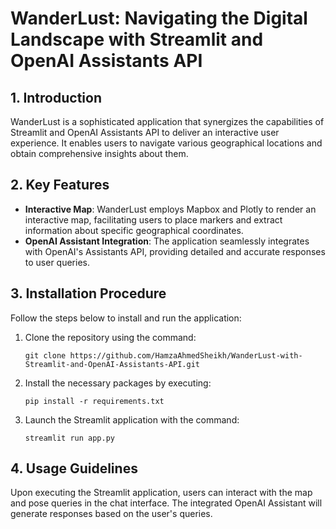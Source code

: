 # WanderLust: Navigating the Digital Landscape with Streamlit and OpenAI Assistants API

## 1. Introduction
WanderLust is a sophisticated application that synergizes the capabilities of Streamlit and OpenAI Assistants API to deliver an interactive user experience. It enables users to navigate various geographical locations and obtain comprehensive insights about them.

## 2. Key Features
- **Interactive Map**: WanderLust employs Mapbox and Plotly to render an interactive map, facilitating users to place markers and extract information about specific geographical coordinates.
- **OpenAI Assistant Integration**: The application seamlessly integrates with OpenAI's Assistants API, providing detailed and accurate responses to user queries.

## 3. Installation Procedure
Follow the steps below to install and run the application:
1. Clone the repository using the command:
    ```
    git clone https://github.com/HamzaAhmedSheikh/WanderLust-with-Streamlit-and-OpenAI-Assistants-API.git
    ```
2. Install the necessary packages by executing:
    ```
    pip install -r requirements.txt
    ```
3. Launch the Streamlit application with the command:
    ```
    streamlit run app.py
    ```

## 4. Usage Guidelines
Upon executing the Streamlit application, users can interact with the map and pose queries in the chat interface. The integrated OpenAI Assistant will generate responses based on the user's queries.
 
